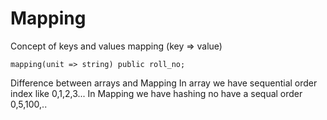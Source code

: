 # Mapping

Concept of keys and values
mapping (key => value)

    mapping(unit => string) public roll_no;

Difference between arrays and Mapping
In array we have sequential order index like 0,1,2,3...
In Mapping we have hashing no have a sequal order 0,5,100,..
